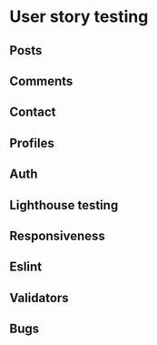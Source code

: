 # User story testing

## Posts

## Comments

## Contact

## Profiles

## Auth

## Lighthouse testing

## Responsiveness

## Eslint

## Validators

## Bugs 